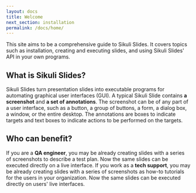 ```yaml
---
layout: docs
title: Welcome
next_section: installation
permalink: /docs/home/
---
```


This site aims to be a comprehensive guide to Sikuli Slides. It covers topics such as installation, creating and executing slides, and using Sikuli Slides' API in your own programs.

## What is Sikuli Slides?

Sikuli Slides turn presentation slides into executable programs for automating graphical user interfaces (GUI). A typical Sikuli Slide contains <b>a screenshot</b> and <b>a set of annotations</b>. The screenshot can be of any part of a user interface, such as a button, a group of buttons, a form, a dialog box, a window, or the entire desktop. The annotations are boxes to indicate targets and text boxes to indicate actions to be performed on the targets.

## Who can benefit?

If you are a <b>QA engineer</b>, you may be already creating slides with a series of screenshots to describe a test plan. Now the same slides can be executed directly on a live interface. If you work as a <b>tech support</b>, you may be already creating slides with a series of screenshots as how-to tutorials for the users in your organization. Now the same slides can be executed directly on users' live interfaces.

